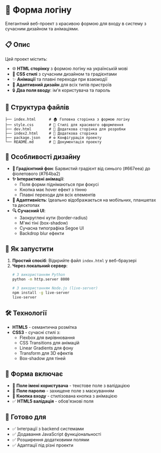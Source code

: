 # 🔐 Форма логіну

Елегантний веб-проект з красивою формою для входу в систему з сучасним дизайном та анімаціями.

## 📋 Опис

Цей проект містить:

- 🌐 **HTML сторінку** з формою логіну на українській мові
- 🎨 **CSS стилі** з сучасним дизайном та градієнтами
- ✨ **Анімації** та плавні переходи при взаємодії
- 📱 **Адаптивний дизайн** для всіх типів пристроїв
- 🔒 **Два поля вводу**: ім'я користувача та пароль

## 📁 Структура файлів

```
├── index.html      # 🏠 Головна сторінка з формою логіну
├── style.css       # 🎨 Стилі для красивого оформлення
├── dev.html        # 🔧 Додаткова сторінка для розробки
├── index2.html     # 📄 Додаткова сторінка
├── package.json    # ⚙️ Конфігурація проекту
└── README.md       # 📖 Документація проекту
```

## 🎨 Особливості дизайну

- **🌈 Градієнтний фон**: Барвистий градієнт від синього (#667eea) до фіолетового (#764ba2)
- **✨ Інтерактивні анімації**: 
  - Поля форми піднімаються при фокусі
  - Кнопка має hover ефект з тінню
  - Плавні переходи для всіх елементів
- **📱 Адаптивність**: Ідеально відображається на мобільних, планшетах та десктопах
- **🔍 Сучасний UI**: 
  - Заокруглені кути (border-radius)
  - М'які тіні (box-shadow)
  - Сучасна типографіка Segoe UI
  - Backdrop blur ефекти

## 🚀 Як запустити

1. **Простий спосіб**: Відкрийте файл `index.html` у веб-браузері
2. **Через локальний сервер**: 
   ```bash
   # З використанням Python
   python -m http.server 8000
   
   # З використанням Node.js (live-server)
   npm install -g live-server
   live-server
   ```

## 🛠 Технології

- **HTML5** - семантична розмітка
- **CSS3** - сучасні стилі з:
  - Flexbox для вирівнювання
  - CSS Transitions для анімацій
  - Linear Gradients для фону
  - Transform для 3D ефектів
  - Box-shadow для тіней

## 📝 Форма включає

- 👤 **Поле імені користувача** - текстове поле з валідацією
- 🔐 **Поле паролю** - захищене поле з маскуванням
- 🎯 **Кнопка входу** - стилізована кнопка з анімацією
- ✅ **HTML5 валідація** - обов'язкові поля

## 🎯 Готово для

- ✅ Інтеграції з backend системами
- ✅ Додавання JavaScript функціональності  
- ✅ Розширення додатковими полями
- ✅ Адаптації під різні проекти
